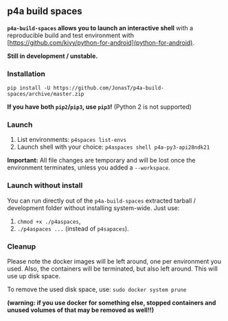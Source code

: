 
## p4a build spaces

**`p4a-build-spaces` allows you to launch an interactive
shell** with a reproducible build and test environment with
[https://github.com/kivy/python-for-android](python-for-android).

**Still in development / unstable.**

### Installation

`pip install -U https://github.com/JonasT/p4a-build-spaces/archive/master.zip`

**If you have both `pip2`/`pip3`, use `pip3`!** (Python 2 is not supported)

### Launch

1. List environments: `p4spaces list-envs`
2. Launch shell with your choice: `p4aspaces shell p4a-py3-api28ndk21`

**Important:** All file changes are temporary and will be lost once
the environment terminates, unless you added a `--workspace`.

### Launch without install

You can run directly out of the `p4a-build-spaces` extracted tarball /
development folder without installing system-wide. Just use:

  1. `chmod +x ./p4aspaces`,
  2. `./p4aspaces ...` (instead of `p4sapaces`).

### Cleanup

Please note the docker images will be left around, one per environment
you used. Also, the containers will be terminated, but also left around.
This will use up disk space.

To remove the used disk space, use: `sudo docker system prune`

**(warning: if you use docker for something else, stopped containers
and unused volumes of that may be removed as well!!)**


